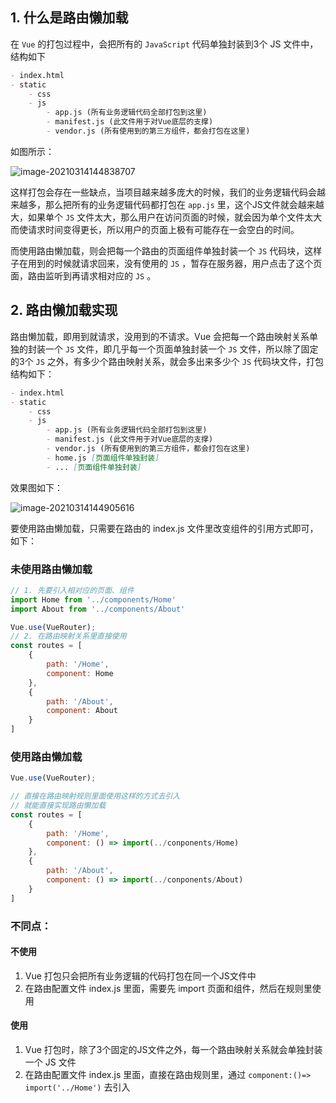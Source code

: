 ## 1. 什么是路由懒加载

在 `Vue` 的打包过程中，会把所有的 `JavaScript` 代码单独封装到3个 JS 文件中，结构如下

```markdown
- index.html
- static
    - css
    - js
        - app.js (所有业务逻辑代码全部打包到这里)
        - manifest.js (此文件用于对Vue底层的支撑)
        - vendor.js (所有使用到的第三方组件，都会打包在这里)
```

如图所示：

![image-20210314144838707](https://cdn.jsdelivr.net/gh/shangguanyaa/NotesImages@main/img/image-20210314144838707.png)

这样打包会存在一些缺点，当项目越来越多庞大的时候，我们的业务逻辑代码会越来越多，那么把所有的业务逻辑代码都打包在 `app.js` 里，这个JS文件就会越来越大，如果单个 `JS` 文件太大，那么用户在访问页面的时候，就会因为单个文件太大而使请求时间变得更长，所以用户的页面上极有可能存在一会空白的时间。

而使用路由懒加载，则会把每一个路由的页面组件单独封装一个 `JS` 代码块，这样子在用到的时候就请求回来，没有使用的 `JS` ，暂存在服务器，用户点击了这个页面，路由监听到再请求相对应的 `JS` 。

## 2. 路由懒加载实现

路由懒加载，即用到就请求，没用到的不请求。Vue 会把每一个路由映射关系单独的封装一个 `JS` 文件，即几乎每一个页面单独封装一个 `JS` 文件，所以除了固定的3个 `JS` 之外，有多少个路由映射关系，就会多出来多少个 `JS` 代码块文件，打包结构如下：

```markdown
- index.html
- static
    - css
    - js
        - app.js (所有业务逻辑代码全部打包到这里)
        - manifest.js (此文件用于对Vue底层的支撑)
        - vendor.js (所有使用到的第三方组件，都会打包在这里)
        - home.js [页面组件单独封装]
        - ... [页面组件单独封装]
```

效果图如下：

![image-20210314144905616](https://cdn.jsdelivr.net/gh/shangguanyaa/NotesImages@main/img/image-20210314144905616.png)

要使用路由懒加载，只需要在路由的 index.js 文件里改变组件的引用方式即可，如下：

### 未使用路由懒加载

```javascript
// 1. 先要引入相对应的页面、组件
import Home from '../components/Home'
import About from '../components/About'

Vue.use(VueRouter);
// 2. 在路由映射关系里直接使用
const routes = [
    {
        path: '/Home',
        component: Home
    },
    {
        path: '/About',
        component: About
    }
]
```

### 使用路由懒加载

```js
Vue.use(VueRouter);

// 直接在路由映射规则里面使用这样的方式去引入
// 就能直接实现路由懒加载
const routes = [
    {
        path: '/Home',
        component: () => import(../conponents/Home)
    },
    {
        path: '/About',
        component: () => import(../conponents/About)
    }
]
```

### 不同点：

#### 不使用

1. Vue 打包只会把所有业务逻辑的代码打包在同一个JS文件中
2. 在路由配置文件 index.js 里面，需要先 import 页面和组件，然后在规则里使用

#### 使用

1. Vue 打包时，除了3个固定的JS文件之外，每一个路由映射关系就会单独封装一个 JS 文件
2. 在路由配置文件 index.js 里面，直接在路由规则里，通过 `component:()=> import('../Home')` 去引入

 

 